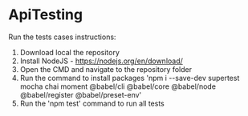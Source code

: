 # ApiTesting

Run the tests cases instructions:

1. Download local the repository
2. Install NodeJS - https://nodejs.org/en/download/
3. Open the CMD and navigate to the repository folder
4. Run the command to install packages 'npm i --save-dev supertest mocha chai moment @babel/cli @babel/core @babel/node @babel/register @babel/preset-env'
5. Run the 'npm test' command to run all tests

